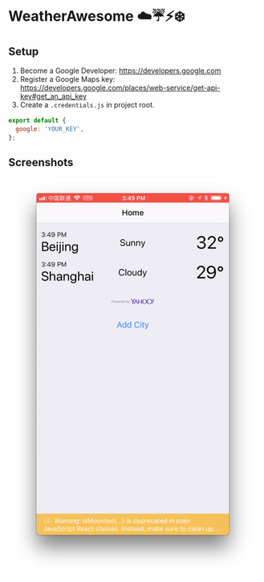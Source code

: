 # WeatherAwesome ☁️☔️⚡️❄️

## Setup

1. Become a Google Developer: https://developers.google.com
1. Register a Google Maps key: https://developers.google.com/places/web-service/get-api-key#get_an_api_key
1. Create a `.credentials.js` in project root.

```js
export default {
  google: 'YOUR_KEY',
};
```

## Screenshots

![home-screen](./screens/home-screen.png)

